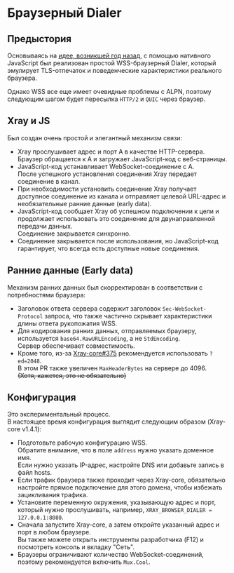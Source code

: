 # Браузерный Dialer

<Badge text="BETA" type="warning"/> <Badge text="v1.4.1+" type="warning"/>

## Предыстория

Основываясь на [идее, возникшей год назад](https://github.com/v2ray/discussion/issues/754#issuecomment-647934994), с помощью нативного JavaScript был реализован простой WSS-браузерный Dialer, который эмулирует TLS-отпечаток и поведенческие характеристики реального браузера.

Однако WSS все еще имеет очевидные проблемы с ALPN, поэтому следующим шагом будет пересылка `HTTP/2` и `QUIC` через браузер.

## Xray и JS

Был создан очень простой и элегантный механизм связи:

- Xray прослушивает адрес и порт A в качестве HTTP-сервера.  
    Браузер обращается к A и загружает JavaScript-код с веб-страницы.
- JavaScript-код устанавливает WebSocket-соединение с A.  
    После успешного установления соединения Xray передает соединение в канал.
- При необходимости установить соединение Xray получает доступное соединение из канала и отправляет целевой URL-адрес и необязательные ранние данные (early data).
- JavaScript-код сообщает Xray об успешном подключении к цели и продолжает использовать это соединение для двунаправленной передачи данных.  
    Соединение закрывается синхронно.
- Соединение закрывается после использования, но JavaScript-код гарантирует, что всегда есть доступные новые соединения.

## Ранние данные (Early data)

Механизм ранних данных был скорректирован в соответствии с потребностями браузера:

- Заголовок ответа сервера содержит заголовок `Sec-WebSocket-Protocol` запроса, что также частично скрывает характеристики длины ответа рукопожатия WSS.
- Для кодирования ранних данных, отправляемых браузеру, используется `base64.RawURLEncoding`, а не `StdEncoding`.  
    Сервер обеспечивает совместимость.
- Кроме того, из-за [Xray-core#375](https://github.com/XTLS/Xray-core/pull/375) рекомендуется использовать `?ed=2048`.  
    В этом PR также увеличен `MaxHeaderBytes` на сервере до 4096.  
    ~~(Хотя, кажется, это не обязательно)~~

## Конфигурация <Badge text="v1.4.1" type="warning"/>

Это экспериментальный процесс.  
В настоящее время конфигурация выглядит следующим образом (Xray-core v1.4.1):

- Подготовьте рабочую конфигурацию WSS.  
    Обратите внимание, что в поле `address` нужно указать доменное имя.  
    Если нужно указать IP-адрес, настройте DNS или добавьте запись в файл hosts.
- Если трафик браузера также проходит через Xray-core, обязательно настройте прямое подключение для этого домена, чтобы избежать зацикливания трафика.
- Установите переменную окружения, указывающую адрес и порт, который нужно прослушивать, например, `XRAY_BROWSER_DIALER = 127.0.0.1:8080`.
- Сначала запустите Xray-core, а затем откройте указанный адрес и порт в любом браузере.  
    Вы также можете открыть инструменты разработчика (F12) и посмотреть консоль и вкладку "Сеть".
- Браузеры ограничивают количество WebSocket-соединений, поэтому рекомендуется включить `Mux.Cool`.